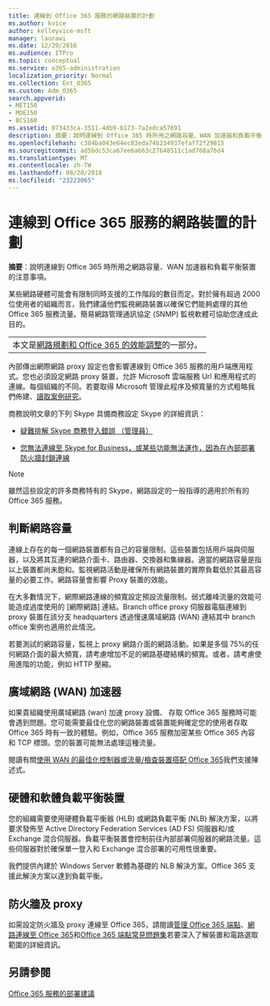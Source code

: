 ```yaml
---
title: 連線到 Office 365 服務的網路裝置的計劃
ms.author: kvice
author: kelleyvice-msft
manager: laurawi
ms.date: 12/29/2016
ms.audience: ITPro
ms.topic: conceptual
ms.service: o365-administration
localization_priority: Normal
ms.collection: Ent_O365
ms.custom: Adm_O365
search.appverid:
- MET150
- MOE150
- BCS160
ms.assetid: 073433ca-3511-4db9-b173-7a2edca57691
description: 摘要：說明連線到 Office 365 時所用之網路容量、WAN 加速器和負載平衡裝置的注意事項。
ms.openlocfilehash: c384ba043e64ec83eda74b234937efaf72f29815
ms.sourcegitcommit: ad5bdc53ca67ee6a663c27648511c1ad768a76d4
ms.translationtype: MT
ms.contentlocale: zh-TW
ms.lasthandoff: 08/28/2018
ms.locfileid: "23223065"
---
```

# <a name="plan-for-network-devices-that-connect-to-office-365-services"></a>連線到 Office 365 服務的網路裝置的計劃

 **摘要**：說明連線到 Office 365 時所用之網路容量、WAN 加速器和負載平衡裝置的注意事項。
  
某些網路硬體可能會有限制同時支援的工作階段的數目而定。對於擁有超過 2000 位使用者的組織而言，我們建議他們監視網路裝置以確保它們能夠處理的其他 Office 365 服務流量。簡易網路管理通訊協定 (SNMP) 監視軟體可協助您達成此目的。

||
|:-----|
| 本文是[網路規劃和 Office 365 的效能調整](https://aka.ms/tune)的一部分。|

內部傳出網際網路 proxy 設定也會影響連線到 Office 365 服務的用戶端應用程式。您也必須設定網路 proxy 裝置，允許 Microsoft 雲端服務 Url 和應用程式的連線。每個組織的不同。若要取得 Microsoft 管理此程序及頻寬量的方式粗略我們佈建、[讀取案例研究](https://www.microsoft.com/itshowcase/Article/Content/631/Optimizing-network-performance-for-Microsoft-Office-365)。
  
商務說明文章的下列 Skype 具備商務設定 Skype 的詳細資訊：
  
- [疑難排解 Skype 商務登入錯誤 （管理員）](https://go.microsoft.com/fwlink/p/?LinkID=243624)

- [您無法連線至 Skype for Business，或某些功能無法運作，因為在內部部署防火牆封鎖連線](https://go.microsoft.com/fwlink/p/?LinkID=243625)

> [!NOTE]
> 雖然這些設定的許多商務特有的 Skype，網路設定的一般指導的適用於所有的 Office 365 服務。
  
## <a name="determining-network-capacity"></a>判斷網路容量

連線上存在的每一個網路裝置都有自己的容量限制。這些裝置包括用戶端與伺服器，以及將其互連的網路介面卡、路由器、交換器和集線器。適當的網路容量是指以上裝置都尚未飽和。監視網路活動是確保所有網路裝置的實際負載低於其最高容量的必要工作。網路容量會影響 Proxy 裝置的效能。
  
在大多數情況下，網際網路連線的頻寬設定預設流量限制。弱式離峰流量的效能可能造成過度使用的 [網際網路] 連結。Branch office proxy 伺服器電腦連線到 proxy 裝置在該分支 headquarters 透過慢速廣域網路 (WAN) 連結其中 branch office 案例也適用於此情況。
  
若要測試的網路容量，監視上 proxy 網路介面的網路活動。如果是多個 75%的任何網路介面的最大頻寬，請考慮增加不足的網路基礎結構的頻寬。或者，請考慮使用進階的功能，例如 HTTP 壓縮。
  
## <a name="wan-accelerators"></a>廣域網路 (WAN) 加速器

如果貴組織使用廣域網路 (wan) 加速 proxy 設備、 存取 Office 365 服務時可能會遇到問題。您可能需要最佳化您的網路裝置或裝置能夠確定您的使用者存取 Office 365 時有一致的體驗。例如，Office 365 服務加密某些 Office 365 內容和 TCP 標頭。您的裝置可能無法處理這種流量。
  
閱讀有關[使用 WAN 的最佳化控制器或流量/檢查裝置搭配 Office 365](https://support.microsoft.com/kb/2690045)我們支援陳述式。
  
## <a name="hardware-and-software-load-balancing-devices"></a>硬體和軟體負載平衡裝置

您的組織需要使用硬體負載平衡器 (HLB) 或網路負載平衡 (NLB) 解決方案，以將要求發佈至 Active Directory Federation Services (AD FS) 伺服器和/或 Exchange 混合伺服器。負載平衡裝置會控制前往內部部署伺服器的網路流量。這些伺服器對於確保單一登入和 Exchange 混合部署的可用性很重要。
  
我們提供內建於 Windows Server 軟體為基礎的 NLB 解決方案。Office 365 支援此解決方案以達到負載平衡。
  
## <a name="firewalls-and-proxies"></a>防火牆及 proxy

如需設定防火牆及 proxy 連線至 Office 365，請閱讀[管理 Office 365 端點](https://support.office.com/article/99cab9d4-ef59-4207-9f2b-3728eb46bf9a)、[網路連線至 Office 365](network-connectivity.md)和[Office 365 端點常見問題集](https://support.office.com/article/d4088321-1c89-4b96-9c99-54c75cae2e6d)若要深入了解裝置和電路選取範圍的詳細資訊。
  
## <a name="see-also"></a>另請參閱

[Office 365 服務的部署建議](deployment-advisors-for-office-365.md)
